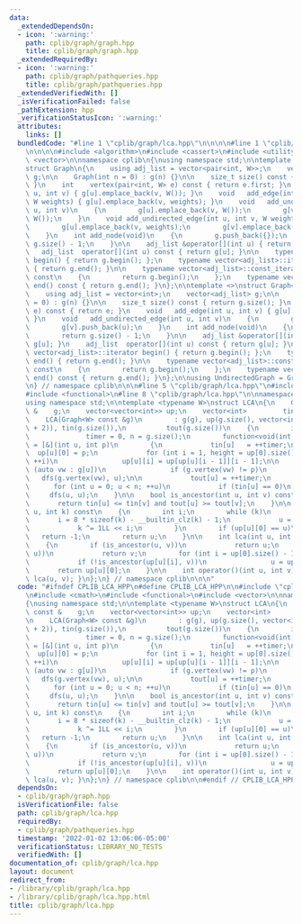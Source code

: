 ```yaml
---
data:
  _extendedDependsOn:
  - icon: ':warning:'
    path: cplib/graph/graph.hpp
    title: cplib/graph/graph.hpp
  _extendedRequiredBy:
  - icon: ':warning:'
    path: cplib/graph/pathqueries.hpp
    title: cplib/graph/pathqueries.hpp
  _extendedVerifiedWith: []
  _isVerificationFailed: false
  _pathExtension: hpp
  _verificationStatusIcon: ':warning:'
  attributes:
    links: []
  bundledCode: "#line 1 \"cplib/graph/lca.hpp\"\n\n\n\n#line 1 \"cplib/graph/graph.hpp\"\
    \n\n\n\n#include <algorithm>\n#include <cassert>\n#include <utility>\n#include\
    \ <vector>\n\nnamespace cplib\n{\nusing namespace std;\n\ntemplate <typename W>\n\
    struct Graph\n{\n    using adj_list = vector<pair<int, W>>;\n    vector<adj_list>\
    \ g;\n\n    Graph(int n = 0) : g(n) {}\n\n    size_t size() const { return g.size();\
    \ }\n    int    vertex(pair<int, W> e) const { return e.first; }\n    void   add_edge(int\
    \ u, int v) { g[u].emplace_back(v, W()); }\n    void   add_edge(int u, int v,\
    \ W weights) { g[u].emplace_back(v, weights); }\n    void   add_undirected_edge(int\
    \ u, int v)\n    {\n        g[u].emplace_back(v, W());\n        g[v].emplace_back(u,\
    \ W());\n    }\n    void add_undirected_edge(int u, int v, W weights)\n    {\n\
    \        g[u].emplace_back(v, weights);\n        g[v].emplace_back(u, weights);\n\
    \    }\n    int add_node(void)\n    {\n        g.push_back({});\n        return\
    \ g.size() - 1;\n    }\n\n    adj_list &operator[](int u) { return g[u]; }\n \
    \   adj_list  operator[](int u) const { return g[u]; }\n\n    typename vector<adj_list>::iterator\
    \ begin() { return g.begin(); };\n    typename vector<adj_list>::iterator end()\
    \ { return g.end(); }\n\n    typename vector<adj_list>::const_iterator begin()\
    \ const\n    {\n        return g.begin();\n    };\n    typename vector<adj_list>::const_iterator\
    \ end() const { return g.end(); }\n};\n\ntemplate <>\nstruct Graph<void>\n{\n\
    \    using adj_list = vector<int>;\n    vector<adj_list> g;\n\n    Graph(int n\
    \ = 0) : g(n) {}\n\n    size_t size() const { return g.size(); }\n    int    vertex(int\
    \ e) const { return e; }\n    void   add_edge(int u, int v) { g[u].emplace_back(v);\
    \ }\n    void   add_undirected_edge(int u, int v)\n    {\n        g[u].push_back(v);\n\
    \        g[v].push_back(u);\n    }\n    int add_node(void)\n    {\n        g.push_back({});\n\
    \        return g.size() - 1;\n    }\n\n    adj_list &operator[](int u) { return\
    \ g[u]; }\n    adj_list  operator[](int u) const { return g[u]; }\n\n    typename\
    \ vector<adj_list>::iterator begin() { return g.begin(); };\n    typename vector<adj_list>::iterator\
    \ end() { return g.end(); }\n\n    typename vector<adj_list>::const_iterator begin()\
    \ const\n    {\n        return g.begin();\n    };\n    typename vector<adj_list>::const_iterator\
    \ end() const { return g.end(); }\n};\n\nusing UndirectedGraph = Graph<void>;\n\
    \n} // namespace cplib\n\n\n#line 5 \"cplib/graph/lca.hpp\"\n#include <cmath>\n\
    #include <functional>\n#line 8 \"cplib/graph/lca.hpp\"\n\nnamespace cplib\n{\n\
    using namespace std;\n\ntemplate <typename W>\nstruct LCA\n{\n    Graph<W> const\
    \ &    g;\n    vector<vector<int>> up;\n    vector<int>         tin, tout;\n\n\
    \    LCA(Graph<W> const &g)\n        : g(g), up(g.size(), vector<int>(log2(g.size())\
    \ + 2)), tin(g.size()),\n          tout(g.size())\n    {\n        int        \
    \              timer = 0, n = g.size();\n        function<void(int, int)> dfs\
    \ = [&](int u, int p)\n        {\n            tin[u]   = ++timer;\n          \
    \  up[u][0] = p;\n            for (int i = 1, height = up[0].size(); i < height;\
    \ ++i)\n                up[u][i] = up[up[u][i - 1]][i - 1];\n\n            for\
    \ (auto vw : g[u])\n                if (g.vertex(vw) != p)\n                 \
    \   dfs(g.vertex(vw), u);\n\n            tout[u] = ++timer;\n        };\n\n  \
    \      for (int u = 0; u < n; ++u)\n            if (tin[u] == 0)\n           \
    \     dfs(u, u);\n    }\n\n    bool is_ancestor(int u, int v) const\n    {\n \
    \       return tin[u] <= tin[v] and tout[u] >= tout[v];\n    }\n\n    int ancestor(int\
    \ u, int k) const\n    {\n        int i;\n        while (k)\n        {\n     \
    \       i = 8 * sizeof(k) - __builtin_clz(k) - 1;\n            u = up[u][i];\n\
    \            k ^= 1LL << i;\n        }\n        if (up[u][0] == u)\n         \
    \   return -1;\n        return u;\n    }\n\n    int lca(int u, int v) const\n\
    \    {\n        if (is_ancestor(u, v))\n            return u;\n        if (is_ancestor(v,\
    \ u))\n            return v;\n        for (int i = up[0].size() - 1; i >= 0; --i)\n\
    \            if (!is_ancestor(up[u][i], v))\n                u = up[u][i];\n \
    \       return up[u][0];\n    }\n\n    int operator()(int u, int v) const { return\
    \ lca(u, v); }\n};\n} // namespace cplib\n\n\n"
  code: "#ifndef CPLIB_LCA_HPP\n#define CPLIB_LCA_HPP\n\n#include \"cplib/graph/graph.hpp\"\
    \n#include <cmath>\n#include <functional>\n#include <vector>\n\nnamespace cplib\n\
    {\nusing namespace std;\n\ntemplate <typename W>\nstruct LCA\n{\n    Graph<W>\
    \ const &    g;\n    vector<vector<int>> up;\n    vector<int>         tin, tout;\n\
    \n    LCA(Graph<W> const &g)\n        : g(g), up(g.size(), vector<int>(log2(g.size())\
    \ + 2)), tin(g.size()),\n          tout(g.size())\n    {\n        int        \
    \              timer = 0, n = g.size();\n        function<void(int, int)> dfs\
    \ = [&](int u, int p)\n        {\n            tin[u]   = ++timer;\n          \
    \  up[u][0] = p;\n            for (int i = 1, height = up[0].size(); i < height;\
    \ ++i)\n                up[u][i] = up[up[u][i - 1]][i - 1];\n\n            for\
    \ (auto vw : g[u])\n                if (g.vertex(vw) != p)\n                 \
    \   dfs(g.vertex(vw), u);\n\n            tout[u] = ++timer;\n        };\n\n  \
    \      for (int u = 0; u < n; ++u)\n            if (tin[u] == 0)\n           \
    \     dfs(u, u);\n    }\n\n    bool is_ancestor(int u, int v) const\n    {\n \
    \       return tin[u] <= tin[v] and tout[u] >= tout[v];\n    }\n\n    int ancestor(int\
    \ u, int k) const\n    {\n        int i;\n        while (k)\n        {\n     \
    \       i = 8 * sizeof(k) - __builtin_clz(k) - 1;\n            u = up[u][i];\n\
    \            k ^= 1LL << i;\n        }\n        if (up[u][0] == u)\n         \
    \   return -1;\n        return u;\n    }\n\n    int lca(int u, int v) const\n\
    \    {\n        if (is_ancestor(u, v))\n            return u;\n        if (is_ancestor(v,\
    \ u))\n            return v;\n        for (int i = up[0].size() - 1; i >= 0; --i)\n\
    \            if (!is_ancestor(up[u][i], v))\n                u = up[u][i];\n \
    \       return up[u][0];\n    }\n\n    int operator()(int u, int v) const { return\
    \ lca(u, v); }\n};\n} // namespace cplib\n\n#endif // CPLIB_LCA_HPP\n"
  dependsOn:
  - cplib/graph/graph.hpp
  isVerificationFile: false
  path: cplib/graph/lca.hpp
  requiredBy:
  - cplib/graph/pathqueries.hpp
  timestamp: '2022-01-02 13:06:06-05:00'
  verificationStatus: LIBRARY_NO_TESTS
  verifiedWith: []
documentation_of: cplib/graph/lca.hpp
layout: document
redirect_from:
- /library/cplib/graph/lca.hpp
- /library/cplib/graph/lca.hpp.html
title: cplib/graph/lca.hpp
---
```

